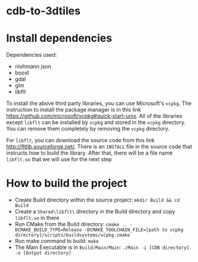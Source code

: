 # cdb-to-3dtiles

# Install dependencies
Dependencies used:
- nlohmann json
- boost
- gdal
- glm
- libflt

To install the above third party libraries, you can use Microsoft's `vcpkg`. The instruction to install the package manager is in this link https://github.com/microsoft/vcpkg#quick-start-unix. All of the libraries except `libflt` can be installed by `vcpkg` and stored in the `vcpkg` directory. You can remove them completely by removing the `vcpkg` directory. 

For `libflt`, you can download the source code from this link http://fltlib.sourceforge.net/. There is an `INSTALL` file in the source code that instructs how to build the library. After that, there will be a file name `libflt.so` that we will use for the next step  

# How to build the project
- Create Build directory within the source project: `mkdir Build && cd Build`
- Create a `Shared\libflt\` directory in the Build directory and copy `libflt.so` in there  
- Run CMake from the Build directory: `cmake .. -DCMAKE_BUILD_TYPE=Release -DCMAKE_TOOLCHAIN_FILE=[path to vcpkg directory]/scripts/buildsystems/vcpkg.cmake`
- Run make command to build: `make`
- The Main Executable is in `Build/Main/Main`: `./Main -i [CDB directory] -o [Output directory]`
